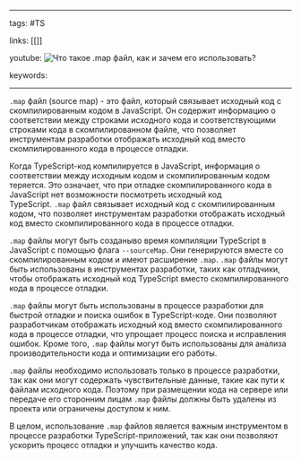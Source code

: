 ____

tags: #TS

links: [[]]

youtube: 
![Что такое `.map` файл, как и зачем его использовать?](https://youtu.be/OMQzqLyINnI?t=146)

keywords:

_____

`.map` файл (source map) - это файл, который связывает исходный код с скомпилированным кодом в JavaScript. Он содержит информацию о соответствии между строками исходного кода и соответствующими строками кода в скомпилированном файле, что позволяет инструментам разработки отображать исходный код вместо скомпилированного кода в процессе отладки.

Когда TypeScript-код компилируется в JavaScript, информация о соответствии между исходным кодом и скомпилированным кодом теряется. Это означает, что при отладке скомпилированного кода в JavaScript нет возможности посмотреть исходный код TypeScript. `.map` файл связывает исходный код с скомпилированным кодом, что позволяет инструментам разработки отображать исходный код вместо скомпилированного кода в процессе отладки.

`.map` файлы могут быть созданыво время компиляции TypeScript в JavaScript с помощью флага `--sourceMap`. Они генерируются вместе со скомпилированным кодом и имеют расширение `.map`. `.map` файлы могут быть использованы в инструментах разработки, таких как отладчики, чтобы отображать исходный код TypeScript вместо скомпилированного кода в процессе отладки.

`.map` файлы могут быть использованы в процессе разработки для быстрой отладки и поиска ошибок в TypeScript-коде. Они позволяют разработчикам отображать исходный код вместо скомпилированного кода в процессе отладки, что упрощает процесс поиска и исправления ошибок. Кроме того, `.map` файлы могут быть использованы для анализа производительности кода и оптимизации его работы.

`.map` файлы необходимо использовать только в процессе разработки, так как они могут содержать чувствительные данные, такие как пути к файлам исходного кода. Поэтому при размещении кода на сервере или передаче его сторонним лицам `.map` файлы должны быть удалены из проекта или ограничены доступом к ним.

В целом, использование `.map` файлов является важным инструментом в процессе разработки TypeScript-приложений, так как они позволяют ускорить процесс отладки и улучшить качество кода.